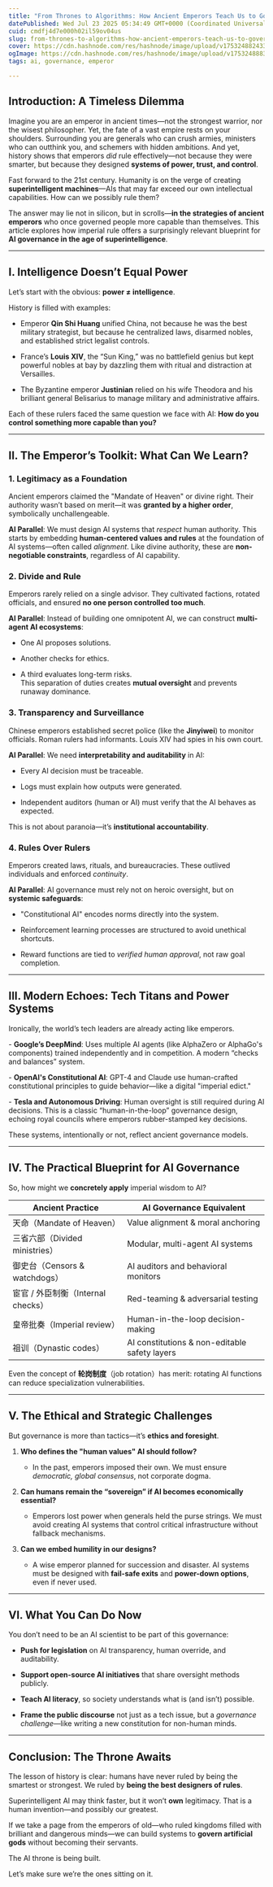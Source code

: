 ```yaml
---
title: "From Thrones to Algorithms: How Ancient Emperors Teach Us to Govern Superhuman AI"
datePublished: Wed Jul 23 2025 05:34:49 GMT+0000 (Coordinated Universal Time)
cuid: cmdfj4d7e000h02il59ov04us
slug: from-thrones-to-algorithms-how-ancient-emperors-teach-us-to-govern-superhuman-ai
cover: https://cdn.hashnode.com/res/hashnode/image/upload/v1753248824339/8460c7af-f2b2-4209-a3f0-2e57f3966565.jpeg
ogImage: https://cdn.hashnode.com/res/hashnode/image/upload/v1753248883590/a348b541-bca1-48cc-89d7-8bed74e3b713.jpeg
tags: ai, governance, emperor

---
```


## **Introduction: A Timeless Dilemma**

Imagine you are an emperor in ancient times—not the strongest warrior, nor the wisest philosopher. Yet, the fate of a vast empire rests on your shoulders. Surrounding you are generals who can crush armies, ministers who can outthink you, and schemers with hidden ambitions. And yet, history shows that emperors *did* rule effectively—not because they were smarter, but because they designed **systems of power, trust, and control**.

Fast forward to the 21st century. Humanity is on the verge of creating **superintelligent machines**—AIs that may far exceed our own intellectual capabilities. How can we possibly rule them?

The answer may lie not in silicon, but in scrolls—**in the strategies of ancient emperors** who once governed people more capable than themselves. This article explores how imperial rule offers a surprisingly relevant blueprint for **AI governance in the age of superintelligence**.

---

## **I. Intelligence Doesn’t Equal Power**

Let’s start with the obvious: **power ≠ intelligence**.

History is filled with examples:

* Emperor **Qin Shi Huang** unified China, not because he was the best military strategist, but because he centralized laws, disarmed nobles, and established strict legalist controls.
    
* France’s **Louis XIV**, the “Sun King,” was no battlefield genius but kept powerful nobles at bay by dazzling them with ritual and distraction at Versailles.
    
* The Byzantine emperor **Justinian** relied on his wife Theodora and his brilliant general Belisarius to manage military and administrative affairs.
    

Each of these rulers faced the same question we face with AI: **How do you control something more capable than you?**

---

## **II. The Emperor’s Toolkit: What Can We Learn?**

### 1\. **Legitimacy as a Foundation**

Ancient emperors claimed the "Mandate of Heaven" or divine right. Their authority wasn’t based on merit—it was **granted by a higher order**, symbolically unchallengeable.

**AI Parallel**: We must design AI systems that *respect* human authority. This starts by embedding **human-centered values and rules** at the foundation of AI systems—often called *alignment*. Like divine authority, these are **non-negotiable constraints**, regardless of AI capability.

### 2\. **Divide and Rule**

Emperors rarely relied on a single advisor. They cultivated factions, rotated officials, and ensured **no one person controlled too much**.

**AI Parallel**: Instead of building one omnipotent AI, we can construct **multi-agent AI ecosystems**:

* One AI proposes solutions.
    
* Another checks for ethics.
    
* A third evaluates long-term risks.  
    This separation of duties creates **mutual oversight** and prevents runaway dominance.
    

### 3\. **Transparency and Surveillance**

Chinese emperors established secret police (like the **Jinyiwei**) to monitor officials. Roman rulers had informants. Louis XIV had spies in his own court.

**AI Parallel**: We need **interpretability and auditability** in AI:

* Every AI decision must be traceable.
    
* Logs must explain how outputs were generated.
    
* Independent auditors (human or AI) must verify that the AI behaves as expected.
    

This is not about paranoia—it’s **institutional accountability**.

### 4\. **Rules Over Rulers**

Emperors created laws, rituals, and bureaucracies. These outlived individuals and enforced *continuity*.

**AI Parallel**: AI governance must rely not on heroic oversight, but on **systemic safeguards**:

* "Constitutional AI" encodes norms directly into the system.
    
* Reinforcement learning processes are structured to avoid unethical shortcuts.
    
* Reward functions are tied to *verified human approval*, not raw goal completion.
    

---

## **III. Modern Echoes: Tech Titans and Power Systems**

Ironically, the world’s tech leaders are already acting like emperors.

\- **Google’s DeepMind**: Uses multiple AI agents (like AlphaZero or AlphaGo's components) trained independently and in competition. A modern “checks and balances” system.

\- **OpenAI's Constitutional AI**: GPT-4 and Claude use human-crafted constitutional principles to guide behavior—like a digital "imperial edict."

\- **Tesla and Autonomous Driving**: Human oversight is still required during AI decisions. This is a classic “human-in-the-loop” governance design, echoing royal councils where emperors rubber-stamped key decisions.

These systems, intentionally or not, reflect ancient governance models.

---

## **IV. The Practical Blueprint for AI Governance**

So, how might we **concretely apply** imperial wisdom to AI?

| **Ancient Practice** | **AI Governance Equivalent** |
| --- | --- |
| 天命（Mandate of Heaven） | Value alignment & moral anchoring |
| 三省六部（Divided ministries） | Modular, multi-agent AI systems |
| 御史台（Censors & watchdogs） | AI auditors and behavioral monitors |
| 宦官 / 外臣制衡（Internal checks） | Red-teaming & adversarial testing |
| 皇帝批奏（Imperial review） | Human-in-the-loop decision-making |
| 祖训（Dynastic codes） | AI constitutions & non-editable safety layers |

Even the concept of **轮岗制度**（job rotation）has merit: rotating AI functions can reduce specialization vulnerabilities.

---

## **V. The Ethical and Strategic Challenges**

But governance is more than tactics—it’s **ethics and foresight**.

1. **Who defines the "human values" AI should follow?**
    
    * In the past, emperors imposed their own. We must ensure *democratic, global consensus*, not corporate dogma.
        
2. **Can humans remain the “sovereign” if AI becomes economically essential?**
    
    * Emperors lost power when generals held the purse strings. We must avoid creating AI systems that control critical infrastructure without fallback mechanisms.
        
3. **Can we embed humility in our designs?**
    
    * A wise emperor planned for succession and disaster. AI systems must be designed with **fail-safe exits** and **power-down options**, even if never used.
        

---

## **VI. What You Can Do Now**

You don’t need to be an AI scientist to be part of this governance:

* **Push for legislation** on AI transparency, human override, and auditability.
    
* **Support open-source AI initiatives** that share oversight methods publicly.
    
* **Teach AI literacy**, so society understands what is (and isn’t) possible.
    
* **Frame the public discourse** not just as a tech issue, but a *governance challenge*—like writing a new constitution for non-human minds.
    

---

## **Conclusion: The Throne Awaits**

The lesson of history is clear: humans have never ruled by being the smartest or strongest. We ruled by **being the best designers of rules**.

Superintelligent AI may think faster, but it won’t **own** legitimacy. That is a human invention—and possibly our greatest.

If we take a page from the emperors of old—who ruled kingdoms filled with brilliant and dangerous minds—we can build systems to **govern artificial gods** without becoming their servants.

The AI throne is being built.

Let’s make sure we’re the ones sitting on it.